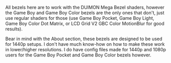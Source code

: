 All bezels here are to work with the DUIMON Mega Bezel shaders, however the Game Boy and Game Boy Color bezels are the only ones that don't, just use regular shaders for those (use Game Boy Pocket, Game Boy Light, Game Boy Color Dot Matrix, or LCD Grid V2 GBC Color MotionBlur for good results).

Bear in mind with the About section, these bezels are designed to be used for 1440p setups.  I don't have much know-how on how to make these work in lower/higher resolutions.  I do have config files made for 1440p and 1080p users for the Game Boy Pocket and Game Boy Color bezels however.
